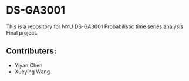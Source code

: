 # DS-GA3001
This is a repository for NYU DS-GA3001 Probabilistic time series analysis Final project.

## Contributers:
- Yiyan Chen
- Xueying Wang
